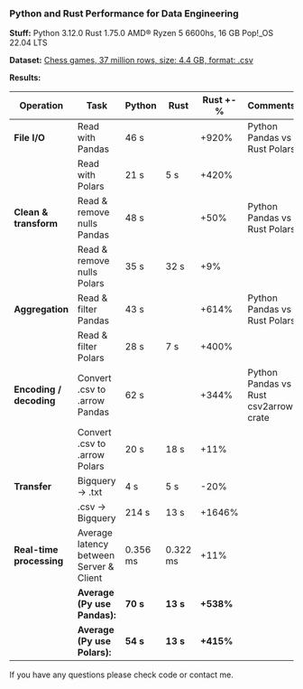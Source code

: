 ### Python and Rust Performance for Data Engineering

**Stuff:**
Python 3.12.0
Rust 1.75.0
AMD® Ryzen 5 6600hs, 16 GB
Pop!_OS 22.04 LTS

**Dataset:** 
[Chess games, 37 million rows, size: 4.4 GB, format: .csv](https://www.kaggle.com/datasets/arevel/chess-games) 

**Results:**

| Operation | Task | Python | Rust | Rust +- % | Comments |
| --------- | ---- | -------- | ------ | ------ |-|
| **File I/O**  | Read with Pandas | 46 s | | +920% | Python Pandas vs Rust Polars
|           | Read with Polars | 21 s | 5 s| +420% | 
| **Clean & transform** | Read & remove nulls Pandas | 48 s || +50% |Python Pandas vs Rust Polars
| | Read & remove nulls Polars | 35 s | 32 s | +9%
| **Aggregation**   | Read & filter Pandas | 43 s || +614% | Python Pandas vs Rust Polars
| | Read & filter Polars | 28 s | 7 s | +400%
| **Encoding / decoding** | Convert .csv to .arrow Pandas | 62 s || +344% | Python Pandas vs Rust csv2arrow crate
|| Convert .csv to .arrow Polars | 20 s | 18 s | +11% |
| **Transfer** | Bigquery -> .txt | 4 s | 5 s | -20% |
|| .csv -> Bigquery | 214 s | 13 s | +1646% 
| **Real-time processing** | Average latency between Server & Client | 0.356 ms | 0.322 ms | +11% |
|| **Average (Py use Pandas):**| **70 s** | **13 s** | **+538%** |
|| **Average (Py use Polars):**| **54 s** | **13 s** | **+415%** |

If you have any questions please check code or contact me.